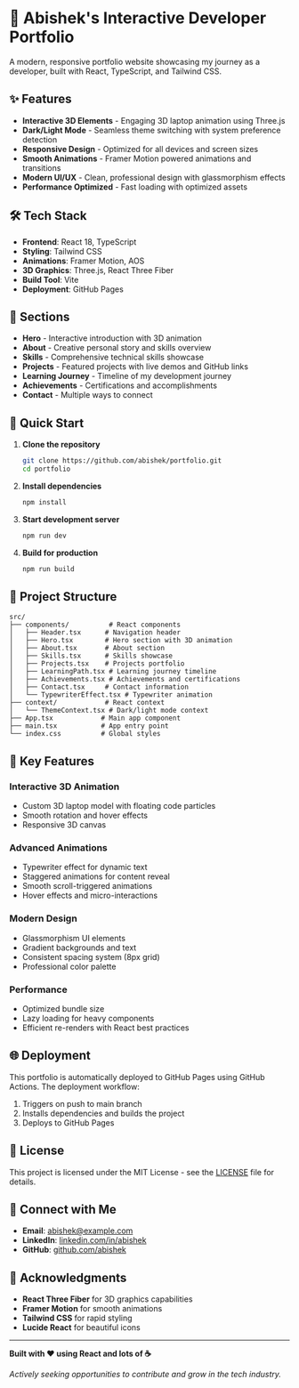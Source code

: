 # 🚀 Abishek's Interactive Developer Portfolio

A modern, responsive portfolio website showcasing my journey as a developer, built with React, TypeScript, and Tailwind CSS.

## ✨ Features

- **Interactive 3D Elements** - Engaging 3D laptop animation using Three.js
- **Dark/Light Mode** - Seamless theme switching with system preference detection
- **Responsive Design** - Optimized for all devices and screen sizes
- **Smooth Animations** - Framer Motion powered animations and transitions
- **Modern UI/UX** - Clean, professional design with glassmorphism effects
- **Performance Optimized** - Fast loading with optimized assets

## 🛠️ Tech Stack

- **Frontend**: React 18, TypeScript
- **Styling**: Tailwind CSS
- **Animations**: Framer Motion, AOS
- **3D Graphics**: Three.js, React Three Fiber
- **Build Tool**: Vite
- **Deployment**: GitHub Pages

## 📱 Sections

- **Hero** - Interactive introduction with 3D animation
- **About** - Creative personal story and skills overview
- **Skills** - Comprehensive technical skills showcase
- **Projects** - Featured projects with live demos and GitHub links
- **Learning Journey** - Timeline of my development journey
- **Achievements** - Certifications and accomplishments
- **Contact** - Multiple ways to connect

## 🚀 Quick Start

1. **Clone the repository**
   ```bash
   git clone https://github.com/abishek/portfolio.git
   cd portfolio
   ```

2. **Install dependencies**
   ```bash
   npm install
   ```

3. **Start development server**
   ```bash
   npm run dev
   ```

4. **Build for production**
   ```bash
   npm run build
   ```

## 📂 Project Structure

```
src/
├── components/          # React components
│   ├── Header.tsx      # Navigation header
│   ├── Hero.tsx        # Hero section with 3D animation
│   ├── About.tsx       # About section
│   ├── Skills.tsx      # Skills showcase
│   ├── Projects.tsx    # Projects portfolio
│   ├── LearningPath.tsx # Learning journey timeline
│   ├── Achievements.tsx # Achievements and certifications
│   ├── Contact.tsx     # Contact information
│   └── TypewriterEffect.tsx # Typewriter animation
├── context/            # React context
│   └── ThemeContext.tsx # Dark/light mode context
├── App.tsx            # Main app component
├── main.tsx           # App entry point
└── index.css          # Global styles
```

## 🎨 Key Features

### Interactive 3D Animation
- Custom 3D laptop model with floating code particles
- Smooth rotation and hover effects
- Responsive 3D canvas

### Advanced Animations
- Typewriter effect for dynamic text
- Staggered animations for content reveal
- Smooth scroll-triggered animations
- Hover effects and micro-interactions

### Modern Design
- Glassmorphism UI elements
- Gradient backgrounds and text
- Consistent spacing system (8px grid)
- Professional color palette

### Performance
- Optimized bundle size
- Lazy loading for heavy components
- Efficient re-renders with React best practices

## 🌐 Deployment

This portfolio is automatically deployed to GitHub Pages using GitHub Actions. The deployment workflow:

1. Triggers on push to main branch
2. Installs dependencies and builds the project
3. Deploys to GitHub Pages

## 📄 License

This project is licensed under the MIT License - see the [LICENSE](LICENSE) file for details.

## 🤝 Connect with Me

- **Email**: abishek@example.com
- **LinkedIn**: [linkedin.com/in/abishek](https://linkedin.com/in/abishek)
- **GitHub**: [github.com/abishek](https://github.com/abishek)

## 🙏 Acknowledgments

- **React Three Fiber** for 3D graphics capabilities
- **Framer Motion** for smooth animations
- **Tailwind CSS** for rapid styling
- **Lucide React** for beautiful icons

---

**Built with ❤️ using React and lots of ☕**

*Actively seeking opportunities to contribute and grow in the tech industry.*